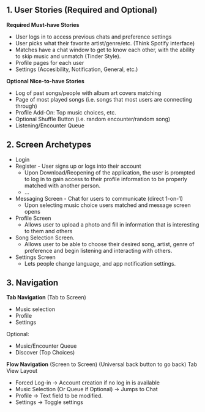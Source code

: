 ## 1. User Stories (Required and Optional)

**Required Must-have Stories**

 * User logs in to access previous chats and preference settings
 * User picks what their favorite artist/genre/etc. (Think Spotify interface)
 *  Matches have a chat window to get to know each other, with the ability to skip music and unmatch (Tinder Style).
 *  Profile pages for each user
 *  Settings (Accesibility, Notification, General, etc.)

**Optional Nice-to-have Stories**

 * Log of past songs/people with album art covers matching
 * Page of most played songs (i.e. songs that most users are connecting through)
 * Profile Add-On: Top music choices, etc.
 * Optional Shuffle Button (i.e. random encounter/random song)
 * Listening/Encounter Queue

## 2. Screen Archetypes

 * Login 
 * Register - User signs up or logs into their account
   * Upon Download/Reopening of the application, the user is prompted to log in to gain access to their profile information to be properly matched with another person. 
   * ...
 * Messaging Screen - Chat for users to communicate (direct 1-on-1)
   * Upon selecting music choice users matched and message screen opens
* Profile Screen 
    * Allows user to upload a photo and fill in information that is interesting to them and others
* Song Selection Screen.
    * Allows user to be able to choose their desired song, artist, genre of preference and begin listening and interacting with others.
* Settings Screen
    * Lets people change language, and app notification settings.

## 3. Navigation

**Tab Navigation** (Tab to Screen)

 * Music selection
 * Profile
 * Settings

Optional:
* Music/Encounter Queue
* Discover (Top Choices)

**Flow Navigation** (Screen to Screen)
    (Universal back button to go back)
    Tab View Layout
 * Forced Log-in -> Account creation if no log in is available
 * Music Selection (Or Queue if Optional) -> Jumps to Chat
 * Profile -> Text field to be modified. 
 * Settings -> Toggle settings
